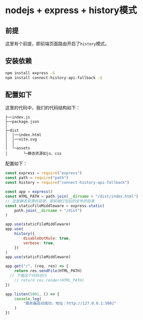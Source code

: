 # nodejs + express + history模式

## 前提

这里有个前提，即前端页面路由开启了`history`模式。

## 安装依赖

```sh
npm install express -S
npm install connect-history-api-fallback -S
```

## 配置如下

这里的代码中，我们的代码结构如下：

```
├──index.js
├──package.json
│
├─dist
│  │──index.html
│  │──vite.svg
│  │
│  └─assets
│       └─静态资源如js、css
```

配置如下：

```js
const express = require("express")
const path = require("path")
const history = require("connect-history-api-fallback")

const app = express()
const HTML_PATH = path.join(__dirname + "/dist/index.html")
// 这是静态资源的目录，即前端打包后的文件的目录
const staticFileMiddleware = express.static(
	path.join(__dirname + "/dist")
)

app.use(staticFileMiddleware)
app.use(
	history({
		disableDotRule: true,
		verbose: true,
	})
)
app.use(staticFileMiddleware)

app.get("/", (req, res) => {
	return res.sendFile(HTML_PATH)
  // 下面这个代码也行
	// return res.render(HTML_PATH)
})

app.listen(5001, () => {
	console.log(
		"服务器启动成功，地址：http://127.0.0.1:5001"
	)
})
```

